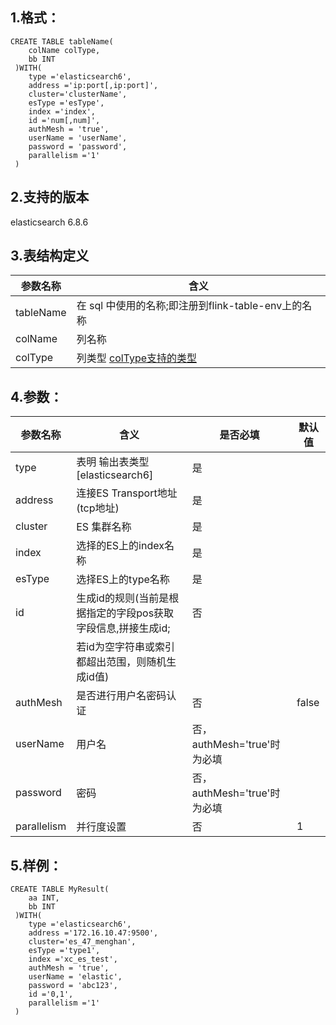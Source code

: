 ## 1.格式：
```
CREATE TABLE tableName(
    colName colType,
    bb INT
 )WITH(
    type ='elasticsearch6',
    address ='ip:port[,ip:port]',
    cluster='clusterName',
    esType ='esType',
    index ='index',
    id ='num[,num]',
    authMesh = 'true',
    userName = 'userName',
    password = 'password',
    parallelism ='1'
 )
```
## 2.支持的版本
   elasticsearch 6.8.6

## 3.表结构定义
 
|参数名称|含义|
|----|---|
|tableName|在 sql 中使用的名称;即注册到flink-table-env上的名称|  
|colName|列名称|
|colType|列类型 [colType支持的类型](docs/colType.md)|
   
## 4.参数：
|参数名称|含义|是否必填|默认值|
|----|---|---|----|
|type|表明 输出表类型[elasticsearch6]|是||
|address | 连接ES Transport地址(tcp地址)|是||
|cluster | ES 集群名称 |是||
|index | 选择的ES上的index名称|是||
|esType | 选择ES上的type名称|是||
|id | 生成id的规则(当前是根据指定的字段pos获取字段信息,拼接生成id;|否||
| |若id为空字符串或索引都超出范围，则随机生成id值)|||
|authMesh | 是否进行用户名密码认证 | 否 | false|
|userName | 用户名 | 否，authMesh='true'时为必填 ||
|password | 密码 | 否，authMesh='true'时为必填 ||
|parallelism | 并行度设置|否|1|
  
## 5.样例：
```
CREATE TABLE MyResult(
    aa INT,
    bb INT
 )WITH(
    type ='elasticsearch6',
    address ='172.16.10.47:9500',
    cluster='es_47_menghan',
    esType ='type1',
    index ='xc_es_test',
    authMesh = 'true',
    userName = 'elastic',
    password = 'abc123',
    id ='0,1',
    parallelism ='1'
 )
 ```